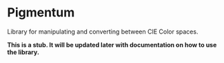 Pigmentum
=========

Library for manipulating and converting between CIE Color spaces.

**This is a stub. It will be updated later with documentation on how to use the library.**